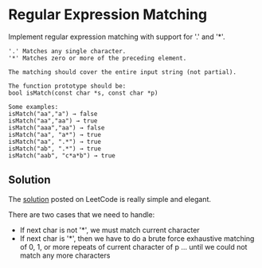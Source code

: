 # Regular Expression Matching

Implement regular expression matching with support for '.' and '*'.

    '.' Matches any single character.
    '*' Matches zero or more of the preceding element.

    The matching should cover the entire input string (not partial).

    The function prototype should be:
    bool isMatch(const char *s, const char *p)

    Some examples:
    isMatch("aa","a") → false
    isMatch("aa","aa") → true
    isMatch("aaa","aa") → false
    isMatch("aa", "a*") → true
    isMatch("aa", ".*") → true
    isMatch("ab", ".*") → true
    isMatch("aab", "c*a*b") → true

## Solution

The [solution](http://leetcode.com/2011/09/regular-expression-matching.html) posted on LeetCode is really simple and elegant.

There are two cases that we need to handle:
- If next char is not '*', we must match current character
- If next char is '*', then we have to do a brute force exhaustive matching of 0, 1, or more repeats of current character of p ... until we could not match any more characters
